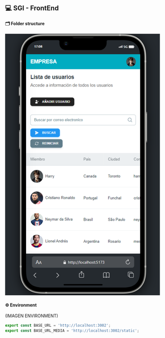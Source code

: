 ## 💻 SGI - FrontEnd 

#### 🗂️ Folder structure
![Texto alternativo](/public/readme/Movil.png)


#### ⚙️ Environment
(IMAGEN ENVIRONMENT)

```js
export const BASE_URL = 'http://localhost:3002';
export const BASE_URL_MEDIA = 'http://localhost:3002/static';
```
